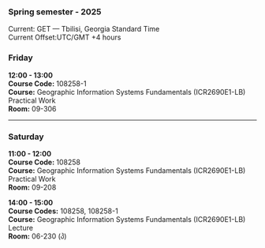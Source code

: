 ### Spring semester - 2025
 Current: GET — Tbilisi, Georgia Standard Time <br>
 Current Offset:UTC/GMT +4 hours
### Friday

**12:00 - 13:00**  
**Course Code:** 108258-1  
**Course:** Geographic Information Systems Fundamentals (ICR2690E1-LB) Practical Work  
**Room:** 09-306

---

### Saturday

**11:00 - 12:00**  
**Course Code:** 108258  
**Course:** Geographic Information Systems Fundamentals (ICR2690E1-LB) Practical Work  
**Room:** 09-208


**14:00 - 15:00**  
**Course Codes:** 108258, 108258-1  
**Course:** Geographic Information Systems Fundamentals (ICR2690E1-LB) Lecture  
**Room:** 06-230 (პ)
